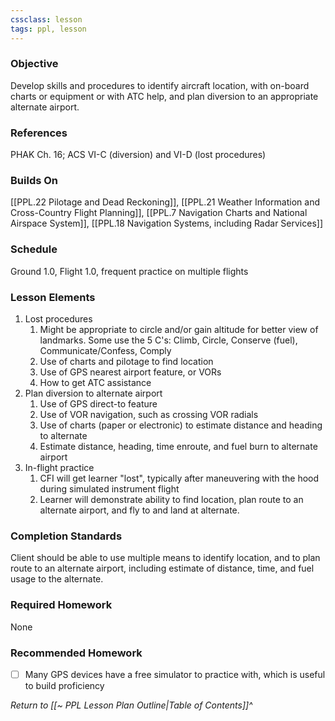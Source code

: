 ```yaml
---
cssclass: lesson
tags: ppl, lesson
---
```

### Objective
Develop skills and procedures to identify aircraft location, with on-board charts or equipment or with ATC help, and plan diversion to an appropriate alternate airport.

### References
PHAK Ch. 16; ACS VI-C (diversion) and VI-D (lost procedures)

### Builds On
[[PPL.22 Pilotage and Dead Reckoning]], [[PPL.21 Weather Information and Cross-Country Flight Planning]], [[PPL.7 Navigation Charts and National Airspace System]], [[PPL.18 Navigation Systems, including Radar Services]]

### Schedule
Ground 1.0, Flight 1.0, frequent practice on multiple flights

### Lesson Elements
1. Lost procedures
	1. Might be appropriate to circle and/or gain altitude for better view of landmarks. Some use the 5 C's: Climb, Circle, Conserve (fuel), Communicate/Confess, Comply
	2. Use of charts and pilotage to find location
	3. Use of GPS nearest airport feature, or VORs
	4. How to get ATC assistance
2. Plan diversion to alternate airport
	1. Use of GPS direct-to feature
	2. Use of VOR navigation, such as crossing VOR radials
	3. Use of charts (paper or electronic) to estimate distance and heading to alternate
	4. Estimate distance, heading, time enroute, and fuel burn to alternate airport
3. In-flight practice
	1. CFI will get learner "lost", typically after maneuvering with the hood during simulated instrument flight
	2. Learner will demonstrate ability to find location, plan route to an alternate airport, and fly to and land at alternate.

### Completion Standards
Client should be able to use multiple means to identify location, and to plan route to an alternate airport, including estimate of distance, time, and fuel usage to the alternate.

### Required Homework
 None

### Recommended Homework 
- [ ] Many GPS devices have a free simulator to practice with, which is useful to build proficiency

*Return to [[~ PPL Lesson Plan Outline|Table of Contents]]^*